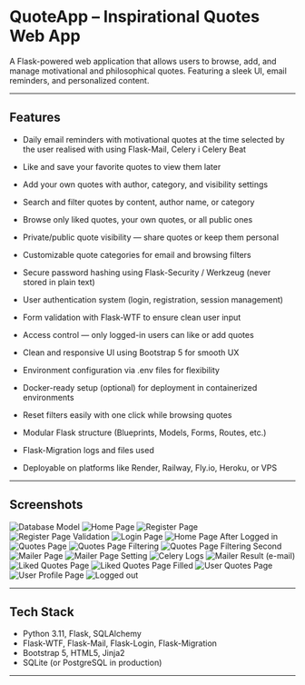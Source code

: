# QuoteApp – Inspirational Quotes Web App

A Flask-powered web application that allows users to browse, add, and manage motivational and philosophical quotes. Featuring a sleek UI, email reminders, and personalized content.

---

## Features

- Daily email reminders with motivational quotes at the time selected by the user realised with using Flask-Mail, Celery i Celery Beat

- Like and save your favorite quotes to view them later

- Add your own quotes with author, category, and visibility settings

- Search and filter quotes by content, author name, or category

- Browse only liked quotes, your own quotes, or all public ones

- Private/public quote visibility — share quotes or keep them personal

- Customizable quote categories for email and browsing filters

- Secure password hashing using Flask-Security / Werkzeug (never stored in plain text)

- User authentication system (login, registration, session management)

- Form validation with Flask-WTF to ensure clean user input

- Access control — only logged-in users can like or add quotes

- Clean and responsive UI using Bootstrap 5 for smooth UX

- Environment configuration via .env files for flexibility

- Docker-ready setup (optional) for deployment in containerized environments

- Reset filters easily with one click while browsing quotes

- Modular Flask structure (Blueprints, Models, Forms, Routes, etc.)

- Flask-Migration logs and files used

- Deployable on platforms like Render, Railway, Fly.io, Heroku, or VPS

---

## Screenshots
![Database Model](screenshots/database_model.png)
![Home Page](screenshots/home_page.png)
![Register Page](screenshots/register_page.png)
![Register Page Validation](screenshots/register_validation.png)
![Login Page](screenshots/login_page.png)
![Home Page After Logged in](screenshots/home_page_logged.png)
![Quotes Page](screenshots/quotes_page.png)
![Quotes Page Filtering](screenshots/quotes_filtering1.png)
![Quotes Page Filtering Second](screenshots/quotes_filtering2.png)
![Mailer Page](screenshots/mailer_page.png)
![Mailer Page Setting](screenshots/mailer_settings.png)
![Celery Logs](screenshots/celery_logs.png)
![Mailer Result (e-mail)](screenshots/mailer_result.png)
![Liked Quotes Page](screenshots/liked_page.png)
![Liked Quotes Page Filled](screenshots/liked_page_fill.png)
![User Quotes Page](screenshots/user_quotes.png)
![User Profile Page](screenshots/user_page.png)
![Logged out](screenshots/logged_out.png)

---

## Tech Stack

- Python 3.11, Flask, SQLAlchemy
- Flask-WTF, Flask-Mail, Flask-Login, Flask-Migration
- Bootstrap 5, HTML5, Jinja2
- SQLite (or PostgreSQL in production)

---

